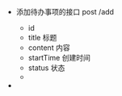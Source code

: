 - 添加待办事项的接口 post   /add 
  - id 
  - title 标题
  - content  内容
  - startTime 创建时间
  - status 状态   
  - 
  
- 
